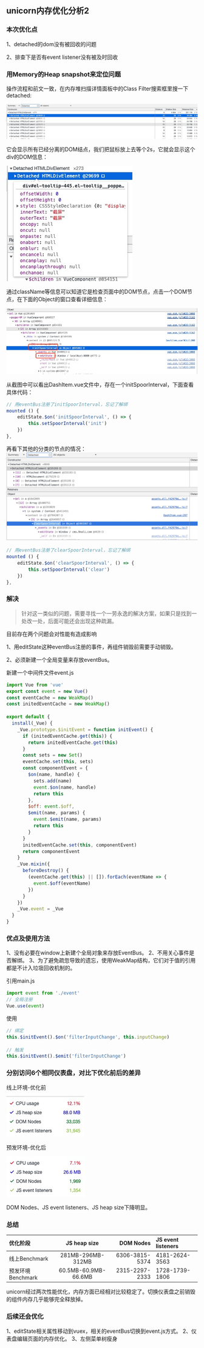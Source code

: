 ## unicorn内存优化分析2

### 本次优化点
1、detached的dom没有被回收的问题

2、排查下是否有event listener没有被及时回收

### 用Memory的Heap snapshot来定位问题

操作流程和前文一致，在内存堆扫描详情面板中的Class Filter搜索框里搜一下detached:

![alt text](./img1.jpg "detached")

它会显示所有已经分离的DOM结点，我们把鼠标放上去等个2s，它就会显示这个div的DOM信息：

![alt text](./img2.jpg "detail")

通过className等信息可以知道它是检查页面中的DOM节点，点击一个DOM节点，在下面的Object的窗口查看详细信息：

![alt text](./img3.jpg "detail")

从截图中可以看出DashItem.vue文件中，存在一个initSpoorInterval，下面查看具体代码：

```javascript
// 用eventBus注册了initSpoorInterval，忘记了解绑
mounted () {
    editState.$on('initSpoorInterval', () => {
        this.setSpoorInterval('init')
    })
},
```

再看下其他的分类的节点的情况：
![alt text](./img4.jpg "detail")

```javascript
// 用eventBus注册了clearSpoorInterval，忘记了解绑
mounted () {
    editState.$on('clearSpoorInterval', () => {
        this.setSpoorInterval('clear')
    })
},
```

### 解决

> 针对这一类似的问题，需要寻找一个一劳永逸的解决方案，如果只是找到一处改一处，后面可能还会出现这种疏漏。

目前存在两个问题会对性能有造成影响

1、用editState这种eventBus注册的事件，再组件销毁前需要手动销毁。

2、必须新建一个全局变量来存放eventBus。

新建一个中间件文件event.js

```javascript
import Vue from 'vue'
export const event = new Vue()
const eventCache = new WeakMap()
const initedEventCache = new WeakMap()

export default {
  install(_Vue) {
    _Vue.prototype.$initEvent = function initEvent() {
      if (initedEventCache.get(this)) {
        return initedEventCache.get(this)
      }
      const sets = new Set()
      eventCache.set(this, sets)
      const componentEvent = {
        $on(name, handle) {
          sets.add(name)
          event.$on(name, handle)
          return this
        },
        $off: event.$off,
        $emit(name, params) {
          event.$emit(name, params)
          return this
        }
      }
      initedEventCache.set(this, componentEvent)
      return componentEvent
    }
    _Vue.mixin({
      beforeDestroy() {
        (eventCache.get(this) || []).forEach(eventName => {
          event.$off(eventName)
        })
      }
    })
    _Vue.event = _Vue
  }
}

```

### 优点及使用方法

1、没有必要在window上新建个全局对象来存放EventBus。
2、不用关心事件是否解绑。
3、为了避免疏忽导致的遗忘，使用WeakMap结构，它们对于值的引用都是不计入垃圾回收机制的。

引用main.js
```javascript
import event from './event'
// 全局注册
Vue.use(event)
```

使用
```javascript
// 绑定
this.$initEvent().$on('filterInputChange', this.inputChange)

// 触发
this.$initEvent().$emit('filterInputChange')
```

### 分别访问6个相同仪表盘，对比下优化前后的差异

线上环境-优化前

![alt text](./5.jpg "detail")


预发环境-优化后

![alt text](./6.jpg "detail")

DOM Nodes、JS event listeners、JS heap size下降明显。


### 总结
| 优化阶段 | JS heap size | DOM Nodes | JS event listeners |
| :---         | :---:    | ---:          | :-----------  |
| 线上Benchmark      | 281MB-296MB-312MB   | 6306-3815-5374       | 4181-2624-3563          |
| 预发环境Benchmark      | 60.5MB-60.9MB-66.6MB   | 2315-2297-2333     | 1728-1739-1806   |

unicorn经过两次性能优化，内存方面已经相对比较稳定了。切换仪表盘之前销毁的组件内存几乎能够完全释放掉。

### 后续还会优化

1、editState相关属性移动到vuex，相关的eventBus切换到event.js方式。
2、仪表盘编辑页面的内存优化。
3、左侧菜单树瘦身